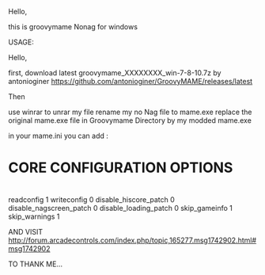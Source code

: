 Hello,

this is groovymame Nonag for windows




USAGE:

Hello,

first, download latest groovymame_XXXXXXXX_win-7-8-10.7z by  antonioginer
https://github.com/antonioginer/GroovyMAME/releases/latest


Then

use winrar to unrar my file
rename my no Nag file to mame.exe
replace the original mame.exe file in Groovymame Directory by my modded mame.exe



in your mame.ini you can add :

# CORE CONFIGURATION OPTIONS
#
readconfig                1
writeconfig               0
disable_hiscore_patch     0
disable_nagscreen_patch   0
disable_loading_patch     0
skip_gameinfo			  1
skip_warnings			  1




AND VISIT http://forum.arcadecontrols.com/index.php/topic,165277.msg1742902.html#msg1742902

TO THANK ME...

